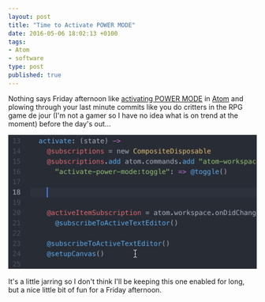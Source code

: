 ```yaml
---
layout: post
title: "Time to Activate POWER MODE"
date: 2016-05-06 18:02:13 +0100
tags:
- Atom
- software
type: post
published: true
---
```


Nothing says Friday afternoon like [activating POWER MODE](https://atom.io/packages/activate-power-mode) in [Atom](https://atom.io/) and plowing through your last minute commits like you do critters in the RPG game de jour (I'm not a gamer so I have no idea what is on trend at the moment) before the day's out...

<img class="center" alt="Activate POWER MODE in Atom" src="/assets/activate-power-mode.gif" />

It's a little jarring so I don't think I'll be keeping this one enabled for long, but a nice little bit of fun for a Friday afternoon.
